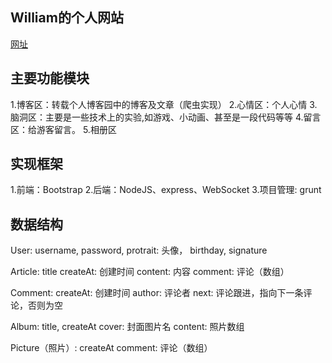 ## William的个人网站

[网址](未定。。。。)


## 主要功能模块

1.博客区：转载个人博客园中的博客及文章（爬虫实现）
2.心情区：个人心情
3.脑洞区：主要是一些技术上的实验,如游戏、小动画、甚至是一段代码等等
4.留言区：给游客留言。
5.相册区

## 实现框架

1.前端：Bootstrap
2.后端：NodeJS、express、WebSocket
3.项目管理: grunt

## 数据结构

User:
    username,
    password,
    protrait: 头像，
    birthday,
    signature

Article:
    title
    createAt: 创建时间
    content: 内容
    comment: 评论（数组）

Comment:
    createAt: 创建时间
    author: 评论者
    next: 评论跟进，指向下一条评论，否则为空

Album:
    title,
    createAt
    cover: 封面图片名
    content: 照片数组

Picture（照片）:
    createAt
    comment: 评论（数组）


